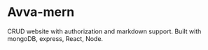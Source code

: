 # Avva-mern
CRUD website with authorization and markdown support. Built with mongoDB, express, React, Node.<br>

